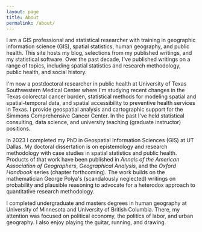 ```yaml
---
layout: page
title: About
permalink: /about/
---
```


I am a GIS professional and statistical researcher with training in geographic information science (GIS), spatial statistics, human geography, and public health. This site hosts my blog, selections from my published writings, and my statistical software. Over the past decade, I've published writings on a range of topics, including spatial statistics and research methodology, public health, and social history.

I'm now a postdoctoral researcher in public health at University of Texas Southwestern Medical Center where I'm studying recent changes in the Texas colorectal cancer burden, statistical methods for modeling spatial and spatial-temporal data, and spatial accessibility to preventive health services in Texas. I provide geospatial analysis and cartographic support for the Simmons Comprehensive Cancer Center. In the past I've held statistical consulting, data science, and university teaching (graduate instructor) positions.

In 2023 I completed my PhD in Geospatial Information Sciences (GIS) at UT Dallas. My doctoral dissertation is on epistemology and research methodology with case studies in spatial statistics and public health. Products of that work have been published in *Annals of the American Association of Geographers*, *Geographical Analysis*, and the *Oxford Handbook* series (chapter forthcoming). The work builds on the mathematician George Polya's (scandalously neglected) writings on probability and plausible reasoning to advocate for a heterodox approach to quantitative research methodology.

I completed undergraduate and masters degrees in human geography at University of Minnesota and University of British Columbia. There, my attention was focused on political economy, the politics of labor, and urban geography. I also enjoy playing the guitar, running, and drawing.
